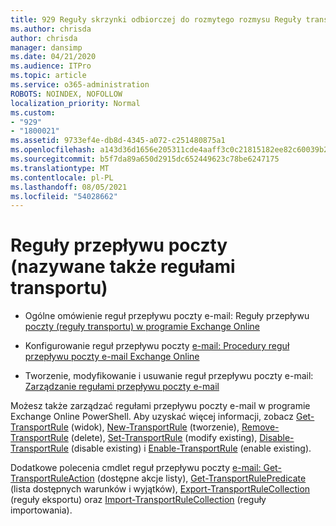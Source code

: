 ```yaml
---
title: 929 Reguły skrzynki odbiorczej do rozmytego rozmysu Reguły transportu
ms.author: chrisda
author: chrisda
manager: dansimp
ms.date: 04/21/2020
ms.audience: ITPro
ms.topic: article
ms.service: o365-administration
ROBOTS: NOINDEX, NOFOLLOW
localization_priority: Normal
ms.custom:
- "929"
- "1800021"
ms.assetid: 9733ef4e-db8d-4345-a072-c251480875a1
ms.openlocfilehash: a143d36d1656e205311cde4aaff3c0c21815182ee82c60039b2219addac218cb
ms.sourcegitcommit: b5f7da89a650d2915dc652449623c78be6247175
ms.translationtype: MT
ms.contentlocale: pl-PL
ms.lasthandoff: 08/05/2021
ms.locfileid: "54028662"
---
```

# <a name="mail-flow-rules-also-known-as-transport-rules"></a>Reguły przepływu poczty (nazywane także regułami transportu)

- Ogólne omówienie reguł przepływu poczty e-mail: Reguły przepływu [poczty (reguły transportu) w programie Exchange Online](https://technet.microsoft.com/library/jj919238.aspx)

- Konfigurowanie reguł przepływu poczty [e-mail: Procedury reguł przepływu poczty e-mail Exchange Online](https://technet.microsoft.com/library/dn600436.aspx)

- Tworzenie, modyfikowanie i usuwanie reguł przepływu poczty e-mail: [Zarządzanie regułami przepływu poczty e-mail](https://technet.microsoft.com/library/jj657505.aspx)

Możesz także zarządzać regułami przepływu poczty e-mail w programie Exchange Online PowerShell. Aby uzyskać więcej informacji, zobacz [Get-TransportRule](https://docs.microsoft.com/powershell/module/exchange/policy-and-compliance/get-transportrule) (widok), [New-TransportRule](https://docs.microsoft.com/powershell/module/exchange/policy-and-compliance/new-transportrule) (tworzenie), [Remove-TransportRule](https://docs.microsoft.com/powershell/module/exchange/policy-and-compliance/remove-transportrule) (delete), [Set-TransportRule](https://docs.microsoft.com/powershell/module/exchange/policy-and-compliance/set-transportrule) (modify existing), [Disable-TransportRule](https://docs.microsoft.com/powershell/module/exchange/policy-and-compliance/disable-transportrule) (disable existing) i [Enable-TransportRule](https://docs.microsoft.com/powershell/module/exchange/policy-and-compliance/enable-transportrule) (enable existing).

Dodatkowe polecenia cmdlet reguł przepływu poczty [e-mail: Get-TransportRuleAction](https://docs.microsoft.com/powershell/module/exchange/policy-and-compliance/get-transportruleaction) (dostępne akcje listy), [Get-TransportRulePredicate](https://docs.microsoft.com/powershell/module/exchange/policy-and-compliance/get-transportrulepredicate) (lista dostępnych warunków i wyjątków), [Export-TransportRuleCollection](https://docs.microsoft.com/powershell/module/exchange/policy-and-compliance/export-transportrulecollection) (reguły eksportu) oraz [Import-TransportRuleCollection](https://docs.microsoft.com/powershell/module/exchange/policy-and-compliance/import-transportrulecollection) (reguły importowania).
